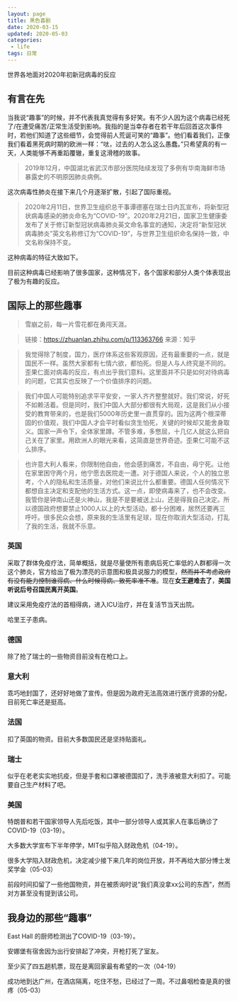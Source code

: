 ```yaml
---
layout: page
title: 黑色喜剧
date: 2020-03-15
updated: 2020-05-03
categories:
 - life
tags: 日常
---
```


世界各地面对2020年初新冠病毒的反应

## 有言在先

当我说“趣事”的时候，并不代表我真觉得有多好笑。有不少人因为这个病毒已经死了/在遭受痛苦/正常生活受到影响。我指的是当幸存者在若干年后回首这次事件时，若他们知道了这些细节，会觉得前人荒诞可笑的“趣事”。他们看着我们，正像我们看着黑死病时期的欧洲一样：“呔，过去的人怎么这么愚蠢。”只希望真的有一天，人类能够不再重蹈覆辙，重复这滑稽的故事。

> 2019年12月，中国湖北省武汉市部分医院陆续发现了多例有华南海鲜市场暴露史的不明原因肺炎病例。

这次病毒性肺炎在接下来几个月逐渐扩散，引起了国际重视。

> 2020年2月11日，世界卫生组织总干事谭德塞在瑞士日内瓦宣布，将新型冠状病毒感染的肺炎命名为“COVID-19”。2020年2月21日，国家卫生健康委发布了关于修订新型冠状病毒肺炎英文命名事宜的通知，决定将“新型冠状病毒肺炎”英文名称修订为“COVID-19”，与世界卫生组织命名保持一致，中文名称保持不变。

这种病毒的特征大致如下。

目前这种病毒已经影响了很多国家，这种情况下，各个国家和部分人类个体表现出了极为有趣的反应。

## 国际上的那些趣事

> 雪崩之前，每一片雪花都在勇闯天涯。

> 链接：https://zhuanlan.zhihu.com/p/113363766
> 来源：知乎

> 我觉得除了制度，国力，医疗体系这些客观原因，还有最重要的一点，就是国民不一样。虽然大家都有七情六欲，都怕死。但是人与人终究是不同的。歪果仁面对病毒的反应，有点出乎我们意料。这里面并不只是如何对待病毒的问题，它其实也反映了一个价值排序的问题。

> 我们中国人可能特别追求平平安安，一家人齐齐整整就好。我们常说，好死不如赖活着。但是同时，我们中国人大部分都很有大局观，这是我们从小接受的教育带来的，也是我们5000年历史里一直贯穿的。因为这两个根深蒂固的价值观，我们中国人才会平时看似贪生怕死，关键的时候却又能舍身取义。国家一声令下，全体家里蹲。不管多难，多憋屈，十几亿人就这么把自己关在了家里。用欧洲人的眼光来看，这简直是世界奇迹。歪果仁可能不这么排序。

> 也许意大利人看来，你限制他自由，他会感到痛苦，不自由，毋宁死。让他在家里困守两个月，他宁愿去医院走一遭。对于德国人来说，个人的独立思考，个人的隐私和生活质量，对他们来说比什么都重要。德国人任何情况下都想自主决定和支配他的生活方式。这一点，即使病毒来了，也不会改变。我管你是钟南山还是火神山，我是不是要被送上山，还是得我自己决定。所以德国政府想要禁止1000人以上的大型活动，都十分困难，居然还要再三呼吁。很多民众会想，原来我的生活里有足球，现在你取消大型活动，打乱了我的生活，我就不乐意。

### 英国

采取了群体免疫疗法，简单概括，就是尽量使所有患病后死亡率低的人群都得一次这个肺炎，官方给出了极为漂亮的示意图和极具说服力的模型，~~然而并不考虑政府有没有能力控制谁得病、什么时候得病、致死率准不准~~。现在**女王避难去了**，**美国听说后号召国民离开英国**。

建议采用免疫疗法的首相得病，进入ICU治疗，并在复活节当天出院。

哈里王子患病。

### 德国

除了抢了瑞士的一些物资目前没有在枪口上。

### 意大利

乖巧地封国了，还好好地做了宣传。但是因为政府无法高效进行医疗资源的分配，目前死亡率还是挺高。

### 法国

扣了英国的物资。目前大多数国民还是坚持贴面礼。

### 瑞士

似乎在老老实实地抗疫，但是手套和口罩被德国扣了，洗手液被意大利扣了。可能要自己生产材料了吧。

### 美国

特朗普和若干国家领导人先后吃饭，其中一部分领导人或其家人在事后确诊了COVID-19（03-19）。

大多数大学宣布下半年停学，MIT似乎陷入财政危机（04-19）。

很多大学陷入财政危机，决定减少接下来几年的岗位开放，并不再给大部分博士发奖学金（05-03）

前段时间扣留了一些他国物资，并在被质询时说“我们真没拿xx公司的东西”，然而对方甚至没有提到该公司。

## 我身边的那些“趣事”

East Hall 的厨师检测出了COVID-19（03-19）。

安娜堡有宿舍因为出行安排起了冲突，开枪打死了室友。

至少买了四五趟机票，现在是离回家最有希望的一次（04-19）

成功地到达广州，在酒店隔离，吃住不愁，已经过了一周。不过鼻咽检查是真的很疼（05-03）